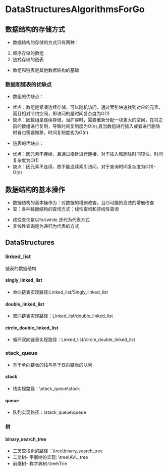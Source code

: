 # DataStructuresAlgorithmsForGo
## 数据结构的存储方式
* 数据结构的存储的方式只有两种：
1. 顺序存储的数组
2. 链式存储的链表
* 数组和链表是其他数据结构的基础
### 数据和链表的优缺点
* 数组的优缺点：
- 优点：数组是紧凑连续存储，可以随机访问，通过索引快速找到对应的元素，而且相对节约空间，即访问的是时间复杂度为O(1)
- 缺点：因数组是连续存储，当扩容时，需要重新分配一块更大的空间，在将之前的数组进行复制，导致时间复制度为O(n),且当数组进行插入或者进行删除时冒也需要搬移，时间复制度也为O(n)
* 链表的优缺点：
- 优点：因元素不连续，且通过指针进行连接，对于插入和删除时间较快，时间复杂度为O(1)
- 缺点：因元素不连续，故不能连续索引访问，对于查询时间复杂度为O(1)-O(n)
## 数据结构的基本操作
* 数据结构的基本操作为：对数据的增删改查，且尽可能的高效的增删改查
* 查：各种数据结构的查询方式：线性查询和非线性查询
- 线性查询是以for/while 迭代为代表方式
- 非线性查询是为递归为代表的方式
## DataStructures
### linked_list
链表的数据结构
#### singly_linked_list
* 单向链表实现路径:Linked_list/Singly_linked_list
#### double_linked_list
* 双向链表实现路径：Linked_list/double_linked_list
#### circle_double_linked_list
* 循环双向链表实现路径：Linked_list/circle_double_linked_list

### stack_queue
* 基于单向链表的栈与基于双向链表的队列
#### stack
* 栈实现路径：\stack_queue\stack
#### queue
* 队列实现路径：\stack_queue\queue

### 树
#### binary_search_tree
* 二叉查找树的路径：\tree\binary_search_tree
* 二叉树- 平衡树的实现: \tree\AVL_tree
* 前缀树- 称字典树:\tree\Trie